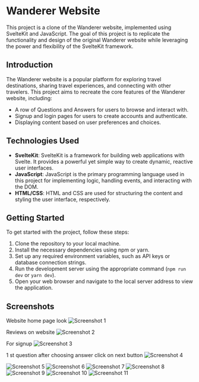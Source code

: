 # Wanderer Website 

This project is a clone of the Wanderer website, implemented using SvelteKit and JavaScript. The goal of this project is to replicate the functionality and design of the original Wanderer website while leveraging the power and flexibility of the SvelteKit framework.

## Introduction

The Wanderer website is a popular platform for exploring travel destinations, sharing travel experiences, and connecting with other travelers. This project aims to recreate the core features of the Wanderer website, including:

- A row of Questions and Answers for users to browse and interact with.
- Signup and login pages for users to create accounts and authenticate.
- Displaying content based on user preferences and choices.

## Technologies Used

- **SvelteKit**: SvelteKit is a framework for building web applications with Svelte. It provides a powerful yet simple way to create dynamic, reactive user interfaces.
- **JavaScript**: JavaScript is the primary programming language used in this project for implementing logic, handling events, and interacting with the DOM.
- **HTML/CSS**: HTML and CSS are used for structuring the content and styling the user interface, respectively.

## Getting Started

To get started with the project, follow these steps:

1. Clone the repository to your local machine.
2. Install the necessary dependencies using npm or yarn.
3. Set up any required environment variables, such as API keys or database connection strings.
4. Run the development server using the appropriate command (`npm run dev` or `yarn dev`).
5. Open your web browser and navigate to the local server address to view the application.

## Screenshots
Website home page look
![Screenshot 1](https://github.com/shw1/Wanderer-website/blob/main/image1.png)

Reviews on website
![Screenshot 2](https://github.com/shw1/Wanderer-website/blob/main/image2.png)

For signup
![Screenshot 3](https://github.com/shw1/Wanderer-website/blob/main/image3.png)

 1 st question after choosing answer click on next button
![Screenshot 4](https://github.com/shw1/Wanderer-website/blob/main/image4.png)

![Screenshot 5](https://github.com/shw1/Wanderer-website/blob/main/image5.png)
![Screenshot 6](https://github.com/shw1/Wanderer-website/blob/main/image6.png)
![Screenshot 7](https://github.com/shw1/Wanderer-website/blob/main/image7.png)
![Screenshot 8](https://github.com/shw1/Wanderer-website/blob/main/image8.png)
![Screenshot 9](https://github.com/shw1/Wanderer-website/blob/main/image9.png)
![Screenshot 10](https://github.com/shw1/Wanderer-website/blob/main/image10.png)
![Screenshot 11](https://github.com/shw1/Wanderer-website/blob/main/image11.png)
